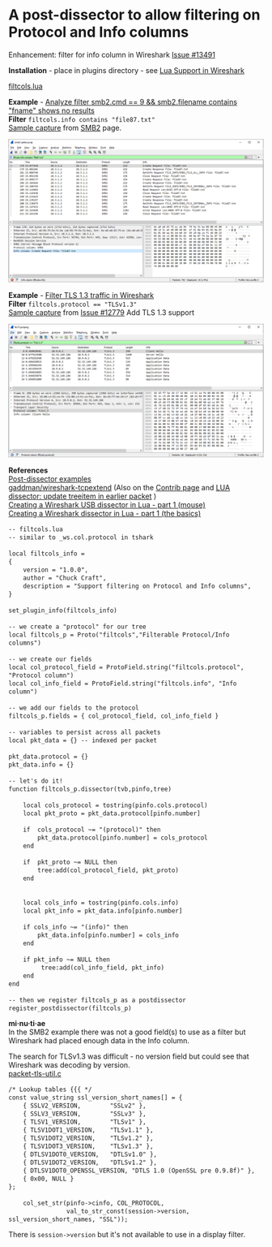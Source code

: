 # A post-dissector to allow filtering on Protocol and Info columns  

Enhancement: filter for info column in Wireshark [Issue #13491](https://gitlab.com/wireshark/wireshark/-/issues/13491)

**Installation** - place in plugins directory - see [Lua Support in Wireshark](https://www.wireshark.org/docs/wsdg_html_chunked/wsluarm.html)

[filtcols.lua](uploads/fb84a4ce39814feae21c736951a5646c/filtcols.lua)

**Example** - [Analyze filter smb2.cmd == 9 && smb2.filename contains "fname" shows no results](https://ask.wireshark.org/question/18603/analyze-filter-smb2cmd-9-smb2filename-contains-fname-shows-no-results/)  
**Filter** `filtcols.info contains "file87.txt"`  
[Sample capture](https://gitlab.com/wireshark/wireshark/-/wikis/uploads/__moin_import__/attachments/SMB2/smb2-peter.pcap) from [SMB2](https://gitlab.com/wireshark/wireshark/-/wikis/SMB2#example-capture-files) page.  


![201002_filtcols_info](uploads/44d5e2b2d7950e1f2f05831a79262fb8/201002_filtcols_info.png)

**Example** - [Filter TLS 1.3 traffic in Wireshark](https://ask.wireshark.org/question/19163/filter-tls-13-traffic-in-wireshark/)  
**Filter** `filtcols.protocol == "TLSv1.3"`  
[Sample capture](https://gitlab.com/wireshark/wireshark/uploads/949fb96ffbd3ec794f2da225d63778fd/tls13.pcapng) from [Issue #12779](https://gitlab.com/wireshark/wireshark/-/issues/12779) Add TLS 1.3 support  


![201002_filtcols_protocol](uploads/4c961247f46cbb30150164c2913f00da/201002_filtcols_protocol.png)

**References**  
[Post-dissector examples](/Lua/Examples/PostDissector)  
[gaddman/wireshark-tcpextend](https://github.com/gaddman/wireshark-tcpextend/blob/master/TCPextend-post_dissector.lua) (Also on the [Contrib page](/Contrib) and [LUA dissector: update treeitem in earlier packet](https://osqa-ask.wireshark.org/questions/59240/lua-dissector-update-treeitem-in-earlier-packet) )  
[Creating a Wireshark USB dissector in Lua - part 1 (mouse)](https://mika-s.github.io/wireshark/lua/dissector/usb/2019/07/23/creating-a-wireshark-usb-dissector-in-lua-1.html)  
[Creating a Wireshark dissector in Lua - part 1 (the basics)](https://mika-s.github.io/wireshark/lua/dissector/2017/11/04/creating-a-wireshark-dissector-in-lua-1.html)


```
-- filtcols.lua
-- similar to _ws.col.protocol in tshark

local filtcols_info =
{
    version = "1.0.0",
    author = "Chuck Craft",
    description = "Support filtering on Protocol and Info columns",
}

set_plugin_info(filtcols_info)

-- we create a "protocol" for our tree
local filtcols_p = Proto("filtcols","Filterable Protocol/Info columns")

-- we create our fields
local col_protocol_field = ProtoField.string("filtcols.protocol", "Protocol column")
local col_info_field = ProtoField.string("filtcols.info", "Info column")

-- we add our fields to the protocol
filtcols_p.fields = { col_protocol_field, col_info_field }

-- variables to persist across all packets
local pkt_data = {} -- indexed per packet

pkt_data.protocol = {}
pkt_data.info = {}

-- let's do it!
function filtcols_p.dissector(tvb,pinfo,tree)

    local cols_protocol = tostring(pinfo.cols.protocol)
    local pkt_proto = pkt_data.protocol[pinfo.number]

    if  cols_protocol ~= "(protocol)" then
        pkt_data.protocol[pinfo.number] = cols_protocol
    end

    if  pkt_proto ~= NULL then
        tree:add(col_protocol_field, pkt_proto)
    end

    
    local cols_info = tostring(pinfo.cols.info)
    local pkt_info = pkt_data.info[pinfo.number]

    if cols_info ~= "(info)" then
        pkt_data.info[pinfo.number] = cols_info
    end

    if pkt_info ~= NULL then
         tree:add(col_info_field, pkt_info)
    end
end

-- then we register filtcols_p as a postdissector
register_postdissector(filtcols_p)
```

**mi·nu·ti·ae**  
In the SMB2 example there was not a good field(s) to use as a filter but Wireshark had placed enough data in the Info column.  

The search for TLSv1.3 was difficult - no version field but could see that Wireshark was decoding by version.  
[packet-tls-util.c](https://gitlab.com/wireshark/wireshark/-/blob/master/epan/dissectors/packet-tls-utils.c)  

```
/* Lookup tables {{{ */
const value_string ssl_version_short_names[] = {
    { SSLV2_VERSION,        "SSLv2" },
    { SSLV3_VERSION,        "SSLv3" },
    { TLSV1_VERSION,        "TLSv1" },
    { TLSV1DOT1_VERSION,    "TLSv1.1" },
    { TLSV1DOT2_VERSION,    "TLSv1.2" },
    { TLSV1DOT3_VERSION,    "TLSv1.3" },
    { DTLSV1DOT0_VERSION,   "DTLSv1.0" },
    { DTLSV1DOT2_VERSION,   "DTLSv1.2" },
    { DTLSV1DOT0_OPENSSL_VERSION, "DTLS 1.0 (OpenSSL pre 0.9.8f)" },
    { 0x00, NULL }
};

    col_set_str(pinfo->cinfo, COL_PROTOCOL,
                val_to_str_const(session->version, ssl_version_short_names, "SSL"));
```

There is `session->version` but it's not available to use in a display filter.